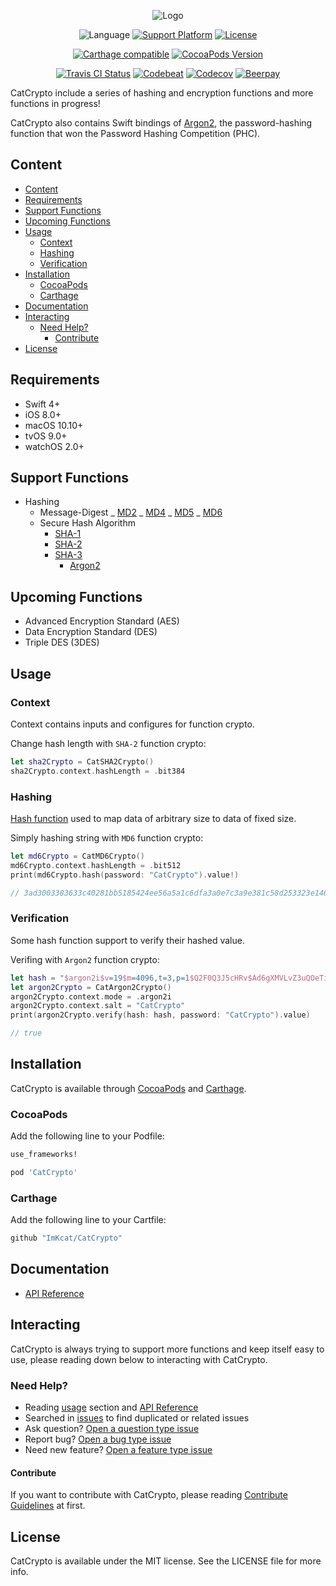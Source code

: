 <p align="center">
	<img src="https://github.com/ImKcat/CatCrypto/raw/master/CatCrypto-Logo.png" alt="Logo">
</p>

<p align="center">
	<img src="https://img.shields.io/badge/Language-swift4-EF5138.svg?style=flat" alt="Language">
	<a href="http://cocoapods.org/pods/CatCrypto"><img src="https://img.shields.io/cocoapods/p/CatCrypto.svg?style=flat" alt="Support Platform"></a>
	<a href="http://cocoapods.org/pods/CatCrypto"><img src="https://img.shields.io/cocoapods/l/CatCrypto.svg?style=flat" alt="License"></a>
</p>

<p align="center">
	<a href="https://github.com/Carthage/Carthage"><img src="https://img.shields.io/badge/Carthage-compatible-4BC51D.svg?style=flat" alt="Carthage compatible"></a>
	<a href="http://cocoapods.org/pods/CatCrypto"><img src="https://img.shields.io/cocoapods/v/CatCrypto.svg?style=flat" alt="CocoaPods Version"></a>
</p>

<p align="center">
	<a href="https://travis-ci.org/ImKcat/CatCrypto"><img src="http://img.shields.io/travis/ImKcat/CatCrypto.svg?style=flat" alt="Travis CI Status"></a>
	<a href="https://codebeat.co/projects/github-com-imkcat-catcrypto-master"><img src="https://codebeat.co/badges/003d39ba-cbd6-4166-ab28-57630fc60f9f" alt="Codebeat"></a>
    	<a href="https://codecov.io/gh/ImKcat/CatCrypto"><img src="https://codecov.io/gh/ImKcat/CatCrypto/branch/master/graph/badge.svg" alt="Codecov"></a>
	<a href="https://beerpay.io/ImKcat/CatCrypto"><img src="https://beerpay.io/ImKcat/CatCrypto/badge.svg?style=flat" alt="Beerpay"></a>
</p>

CatCrypto include a series of hashing and encryption functions and more functions in progress!

CatCrypto also contains Swift bindings of [Argon2](https://github.com/P-H-C/phc-winner-argon2), the password-hashing function that won the Password Hashing Competition (PHC).

## Content

- [Content](#content)
- [Requirements](#requirements)
- [Support Functions](#support-functions)
- [Upcoming Functions](#upcoming-functions)
- [Usage](#usage)
	- [Context](#context)
	- [Hashing](#hashing)
	- [Verification](#verification)
- [Installation](#installation)
	- [CocoaPods](#cocoapods)
	- [Carthage](#carthage)
- [Documentation](#documentation)
- [Interacting](#interacting)
	- [Need Help?](#need-help)
		- [Contribute](#contribute)
- [License](#license)

## Requirements

- Swift 4+
- iOS 8.0+
- macOS 10.10+
- tvOS 9.0+
- watchOS 2.0+

## Support Functions

- Hashing
  - Message-Digest
    _ [MD2](https://tools.ietf.org/html/rfc1319)
    _ [MD4](https://tools.ietf.org/html/rfc1320)
    _ [MD5](https://tools.ietf.org/html/rfc1321)
    _ [MD6](http://groups.csail.mit.edu/cis/md6/)
  - Secure Hash Algorithm
    - [SHA-1](https://csrc.nist.gov/csrc/media/publications/fips/180/4/final/documents/fips180-4-draft-aug2014.pdf)
    - [SHA-2](https://csrc.nist.gov/csrc/media/publications/fips/180/4/final/documents/fips180-4-draft-aug2014.pdf)
    - [SHA-3](http://nvlpubs.nist.gov/nistpubs/FIPS/NIST.FIPS.202.pdf)
      - [Argon2](https://github.com/P-H-C/phc-winner-argon2)

## Upcoming Functions

- Advanced Encryption Standard (AES)
- Data Encryption Standard (DES)
- Triple DES (3DES)

## Usage

### Context

Context contains inputs and configures for function crypto.

Change hash length with `SHA-2` function crypto:

```swift
let sha2Crypto = CatSHA2Crypto()
sha2Crypto.context.hashLength = .bit384
```

### Hashing

[Hash function](https://en.wikipedia.org/wiki/Hash_function) used to map data of arbitrary size to data of fixed size.

Simply hashing string with `MD6` function crypto:

```swift
let md6Crypto = CatMD6Crypto()
md6Crypto.context.hashLength = .bit512
print(md6Crypto.hash(password: "CatCrypto").value!)

// 3ad3003383633c40281bb5185424ee56a5a1c6dfa3a0e7c3a9e381c58d253323e146feb3f04cb9ebcde47186e042ce63109b8d19f3ca760ea00c90654eb2b272
```

### Verification

Some hash function support to verify their hashed value.

Verifing with `Argon2` function crypto:

```swift
let hash = "$argon2i$v=19$m=4096,t=3,p=1$Q2F0Q3J5cHRv$Ad6gXMVLvZ3uQOeTi6nCmU4Ns2/nPDfPD5B3yyebv8k"
let argon2Crypto = CatArgon2Crypto()
argon2Crypto.context.mode = .argon2i
argon2Crypto.context.salt = "CatCrypto"
print(argon2Crypto.verify(hash: hash, password: "CatCrypto").value)

// true
```

## Installation

CatCrypto is available through [CocoaPods](http://cocoapods.org) and [Carthage](https://github.com/Carthage/Carthage).

### CocoaPods

Add the following line to your Podfile:

```ruby
use_frameworks!

pod 'CatCrypto'
```

### Carthage

Add the following line to your Cartfile:

```ruby
github "ImKcat/CatCrypto"
```

## Documentation

- [API Reference](https://imkcat.github.io/CatCrypto/)

## Interacting

CatCrypto is always trying to support more functions and keep itself easy to use, please reading down below to interacting with CatCrypto.

### Need Help?

- Reading [usage](https://github.com/ImKcat/CatCrypto#usage) section and [API Reference](https://imkcat.github.io/CatCrypto/)
- Searched in [issues](https://github.com/ImKcat/CatCrypto/issues) to find duplicated or related issues
- Ask question? [Open a question type issue](https://github.com/ImKcat/CatCrypto/issues/new)
- Report bug? [Open a bug type issue](https://github.com/ImKcat/CatCrypto/issues/new)
- Need new feature? [Open a feature type issue](https://github.com/ImKcat/CatCrypto/issues/new)

#### Contribute

If you want to contribute with CatCrypto, please reading [Contribute Guidelines](https://github.com/ImKcat/CatCrypto/blob/master/CONTRIBUTING.md) at first.

## License

CatCrypto is available under the MIT license. See the LICENSE file for more info.
